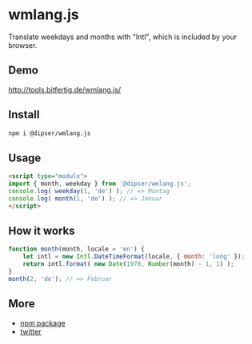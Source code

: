 # wmlang.js

Translate weekdays and months with "Intl", which is included by your browser.


## Demo

http://tools.bitfertig.de/wmlang.js/


## Install

```bash
npm i @dipser/wmlang.js
```


## Usage

```html
<script type="module">
import { month, weekday } from '@dipser/wmlang.js';
console.log( weekday(1, 'de') ); // => Montag
console.log( month(1, 'de') ); // => Januar
</script>
```


## How it works

```javascript
function month(month, locale = 'en') {
    let intl = new Intl.DateTimeFormat(locale, { month: 'long' });
    return intl.format( new Date(1970, Number(month) - 1, 1) );
}
month(2, 'de'); // => Februar
```


## More
* [npm package](https://www.npmjs.com/package/@dipser/wmlang.js)
* [twitter](https://twitter.com/dipser)
